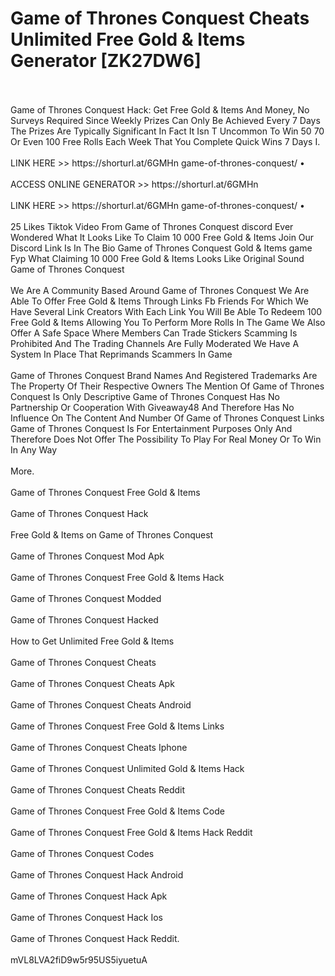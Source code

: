 # Game of Thrones Conquest Cheats Unlimited Free Gold & Items Generator [ZK27DW6]
<br>
<br>Game of Thrones Conquest Hack: Get Free Gold & Items And Money, No Surveys Required Since Weekly Prizes Can Only Be Achieved Every 7 Days The Prizes Are Typically Significant In Fact It Isn T Uncommon To Win 50 70 Or Even 100 Free Rolls Each Week That You Complete Quick Wins 7 Days I.
<br>
<br>LINK HERE >> https://shorturl.at/6GMHn
game-of-thrones-conquest/  •
<br>
<br>ACCESS ONLINE GENERATOR >> https://shorturl.at/6GMHn

<br>
<br>LINK HERE >> https://shorturl.at/6GMHn
game-of-thrones-conquest/ •
<br>
<br>25 Likes Tiktok Video From Game of Thrones Conquest discord Ever Wondered What It Looks Like To Claim 10 000 Free Gold & Items Join Our Discord Link Is In The Bio Game of Thrones Conquest Gold & Items game Fyp What Claiming 10 000 Free Gold & Items Looks Like Original Sound Game of Thrones Conquest
<br>
<br>We Are A Community Based Around Game of Thrones Conquest We Are Able To Offer Free Gold & Items Through Links Fb Friends For Which We Have Several Link Creators With Each Link You Will Be Able To Redeem 100 Free Gold & Items Allowing You To Perform More Rolls In The Game We Also Offer A Safe Space Where Members Can Trade Stickers Scamming Is Prohibited And The Trading Channels Are Fully Moderated We Have A System In Place That Reprimands Scammers In Game
<br>
<br>Game of Thrones Conquest Brand Names And Registered Trademarks Are The Property Of Their Respective Owners The Mention Of Game of Thrones Conquest Is Only Descriptive Game of Thrones Conquest Has No Partnership Or Cooperation With Giveaway48 And Therefore Has No Influence On The Content And Number Of Game of Thrones Conquest Links Game of Thrones Conquest Is For Entertainment Purposes Only And Therefore Does Not Offer The Possibility To Play For Real Money Or To Win In Any Way
<br>
<br>More.
<br>
<br>Game of Thrones Conquest Free Gold & Items
<br>
<br>Game of Thrones Conquest Hack
<br>
<br>Free Gold & Items on Game of Thrones Conquest
<br>
<br>Game of Thrones Conquest Mod Apk
<br>
<br>Game of Thrones Conquest Free Gold & Items Hack
<br>
<br>Game of Thrones Conquest Modded
<br>
<br>Game of Thrones Conquest Hacked
<br>
<br>How to Get Unlimited Free Gold & Items
<br>
<br>Game of Thrones Conquest Cheats
<br>
<br>Game of Thrones Conquest Cheats Apk
<br>
<br>Game of Thrones Conquest Cheats Android
<br>
<br>Game of Thrones Conquest Free Gold & Items Links
<br>
<br>Game of Thrones Conquest Cheats Iphone
<br>
<br>Game of Thrones Conquest Unlimited Gold & Items Hack
<br>
<br>Game of Thrones Conquest Cheats Reddit
<br>
<br>Game of Thrones Conquest Free Gold & Items Code
<br>
<br>Game of Thrones Conquest Free Gold & Items Hack Reddit
<br>
<br>Game of Thrones Conquest Codes
<br>
<br>Game of Thrones Conquest Hack Android
<br>
<br>Game of Thrones Conquest Hack Apk
<br>
<br>Game of Thrones Conquest Hack Ios
<br>
<br>Game of Thrones Conquest Hack Reddit.
<br>
<br>mVL8LVA2fiD9w5r95US5iyuetuA

